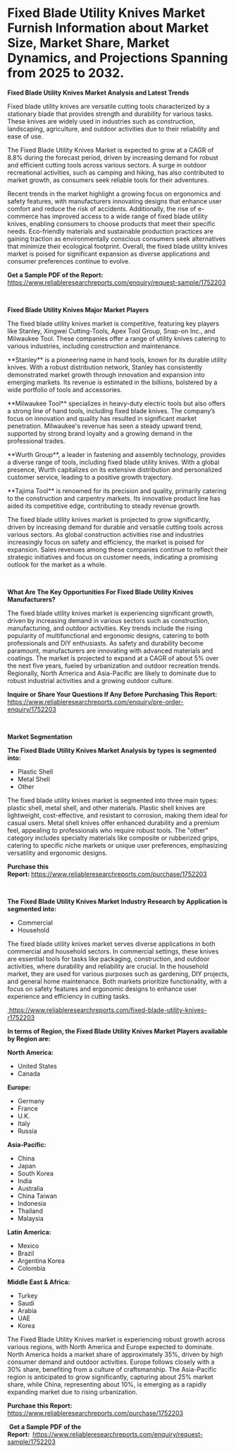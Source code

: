 <p><h1>Fixed Blade Utility Knives Market Furnish Information about Market Size, Market Share, Market Dynamics, and Projections Spanning from 2025 to 2032.</h1></p><p><strong>Fixed Blade Utility Knives Market Analysis and Latest Trends</strong></p>
<p><p>Fixed blade utility knives are versatile cutting tools characterized by a stationary blade that provides strength and durability for various tasks. These knives are widely used in industries such as construction, landscaping, agriculture, and outdoor activities due to their reliability and ease of use.</p><p>The Fixed Blade Utility Knives Market is expected to grow at a CAGR of 8.8% during the forecast period, driven by increasing demand for robust and efficient cutting tools across various sectors. A surge in outdoor recreational activities, such as camping and hiking, has also contributed to market growth, as consumers seek reliable tools for their adventures.</p><p>Recent trends in the market highlight a growing focus on ergonomics and safety features, with manufacturers innovating designs that enhance user comfort and reduce the risk of accidents. Additionally, the rise of e-commerce has improved access to a wide range of fixed blade utility knives, enabling consumers to choose products that meet their specific needs. Eco-friendly materials and sustainable production practices are gaining traction as environmentally conscious consumers seek alternatives that minimize their ecological footprint. Overall, the fixed blade utility knives market is poised for significant expansion as diverse applications and consumer preferences continue to evolve.</p></p>
<p><strong>Get a Sample PDF of the Report:&nbsp;</strong> <a href="https://www.reliableresearchreports.com/enquiry/request-sample/1752203?utm_campaign=3650&utm_medium=2&utm_source=Github&utm_content=ia&utm_term=17042025&utm_id=fixed-blade-utility-knives">https://www.reliableresearchreports.com/enquiry/request-sample/1752203</a></p>
<p>&nbsp;</p>
<p><strong>Fixed Blade Utility Knives Major Market Players</strong></p>
<p><p>The fixed blade utility knives market is competitive, featuring key players like Stanley, Xingwei Cutting-Tools, Apex Tool Group, Snap-on Inc., and Milwaukee Tool. These companies offer a range of utility knives catering to various industries, including construction and maintenance.</p><p>**Stanley** is a pioneering name in hand tools, known for its durable utility knives. With a robust distribution network, Stanley has consistently demonstrated market growth through innovation and expansion into emerging markets. Its revenue is estimated in the billions, bolstered by a wide portfolio of tools and accessories.</p><p>**Milwaukee Tool** specializes in heavy-duty electric tools but also offers a strong line of hand tools, including fixed blade knives. The company’s focus on innovation and quality has resulted in significant market penetration. Milwaukee's revenue has seen a steady upward trend, supported by strong brand loyalty and a growing demand in the professional trades.</p><p>**Wurth Group**, a leader in fastening and assembly technology, provides a diverse range of tools, including fixed blade utility knives. With a global presence, Wurth capitalizes on its extensive distribution and personalized customer service, leading to a positive growth trajectory.</p><p>**Tajima Tool** is renowned for its precision and quality, primarily catering to the construction and carpentry markets. Its innovative product line has aided its competitive edge, contributing to steady revenue growth.</p><p>The fixed blade utility knives market is projected to grow significantly, driven by increasing demand for durable and versatile cutting tools across various sectors. As global construction activities rise and industries increasingly focus on safety and efficiency, the market is poised for expansion. Sales revenues among these companies continue to reflect their strategic initiatives and focus on customer needs, indicating a promising outlook for the market as a whole.</p></p>
<p>&nbsp;</p>
<p><strong>What Are The Key Opportunities For Fixed Blade Utility Knives Manufacturers?</strong></p>
<p><p>The fixed blade utility knives market is experiencing significant growth, driven by increasing demand in various sectors such as construction, manufacturing, and outdoor activities. Key trends include the rising popularity of multifunctional and ergonomic designs, catering to both professionals and DIY enthusiasts. As safety and durability become paramount, manufacturers are innovating with advanced materials and coatings. The market is projected to expand at a CAGR of about 5% over the next five years, fueled by urbanization and outdoor recreation trends. Regionally, North America and Asia-Pacific are likely to dominate due to robust industrial activities and a growing outdoor culture.</p></p>
<p><strong>Inquire or Share Your Questions If Any Before Purchasing This Report:</strong> <a href="https://www.reliableresearchreports.com/enquiry/pre-order-enquiry/1752203?utm_campaign=3650&utm_medium=2&utm_source=Github&utm_content=ia&utm_term=17042025&utm_id=fixed-blade-utility-knives">https://www.reliableresearchreports.com/enquiry/pre-order-enquiry/1752203</a></p>
<p>&nbsp;</p>
<p><strong>Market Segmentation</strong></p>
<p><strong>The Fixed Blade Utility Knives Market Analysis by types is segmented into:</strong></p>
<p><ul><li>Plastic Shell</li><li>Metal Shell</li><li>Other</li></ul></p>
<p><p>The fixed blade utility knives market is segmented into three main types: plastic shell, metal shell, and other materials. Plastic shell knives are lightweight, cost-effective, and resistant to corrosion, making them ideal for casual users. Metal shell knives offer enhanced durability and a premium feel, appealing to professionals who require robust tools. The "other" category includes specialty materials like composite or rubberized grips, catering to specific niche markets or unique user preferences, emphasizing versatility and ergonomic designs.</p></p>
<p><strong>Purchase this Report:&nbsp;</strong><a href="https://www.reliableresearchreports.com/purchase/1752203?utm_campaign=3650&utm_medium=2&utm_source=Github&utm_content=ia&utm_term=17042025&utm_id=fixed-blade-utility-knives">https://www.reliableresearchreports.com/purchase/1752203</a></p>
<p>&nbsp;</p>
<p><strong>The Fixed Blade Utility Knives Market Industry Research by Application is segmented into:</strong></p>
<p><ul><li>Commercial</li><li>Household</li></ul></p>
<p><p>The fixed blade utility knives market serves diverse applications in both commercial and household sectors. In commercial settings, these knives are essential tools for tasks like packaging, construction, and outdoor activities, where durability and reliability are crucial. In the household market, they are used for various purposes such as gardening, DIY projects, and general home maintenance. Both markets prioritize functionality, with a focus on safety features and ergonomic designs to enhance user experience and efficiency in cutting tasks.</p></p>
<p><a href="https://www.reliableresearchreports.com/fixed-blade-utility-knives-r1752203?utm_campaign=3650&utm_medium=2&utm_source=Github&utm_content=ia&utm_term=17042025&utm_id=fixed-blade-utility-knives">&nbsp;https://www.reliableresearchreports.com/fixed-blade-utility-knives-r1752203</a></p>
<p><strong>In terms of Region, the Fixed Blade Utility Knives Market Players available by Region are:</strong></p>
<p>
    <p> <strong> North America: </strong>
        <ul>
            <li>United States</li>
            <li>Canada</li>
        </ul>
        </p> 
    <p> <strong> Europe: </strong>
        <ul>
            <li>Germany</li>
            <li>France</li>
            <li>U.K.</li>
            <li>Italy</li>
            <li>Russia</li>
        </ul>
        </p> 
    <p> <strong> Asia-Pacific: </strong>
        <ul>
            <li>China</li>
            <li>Japan</li>
            <li>South Korea</li>
            <li>India</li>
            <li>Australia</li>
            <li>China Taiwan</li>
            <li>Indonesia</li>
            <li>Thailand</li>
            <li>Malaysia</li>
        </ul>
        </p> 
    <p> <strong> Latin America: </strong>
        <ul>
            <li>Mexico</li>
            <li>Brazil</li>
            <li>Argentina Korea</li>
            <li>Colombia</li>
        </ul>
        </p> 
    <p> <strong> Middle East & Africa: </strong>
        <ul>
            <li>Turkey</li>
            <li>Saudi</li>
            <li>Arabia</li>
            <li>UAE</li>
            <li>Korea</li>
        </ul>
    </p>
    </p>
<p><p>The Fixed Blade Utility Knives market is experiencing robust growth across various regions, with North America and Europe expected to dominate. North America holds a market share of approximately 35%, driven by high consumer demand and outdoor activities. Europe follows closely with a 30% share, benefiting from a culture of craftsmanship. The Asia-Pacific region is anticipated to grow significantly, capturing about 25% market share, while China, representing about 10%, is emerging as a rapidly expanding market due to rising urbanization.</p></p>
<p><strong>Purchase this Report: </strong><a href="https://www.reliableresearchreports.com/purchase/1752203?utm_campaign=3650&utm_medium=2&utm_source=Github&utm_content=ia&utm_term=17042025&utm_id=fixed-blade-utility-knives">https://www.reliableresearchreports.com/purchase/1752203</a></p>
<p>&nbsp;<strong>Get a Sample PDF of the Report:&nbsp;&nbsp;</strong><a href="https://www.reliableresearchreports.com/enquiry/request-sample/1752203?utm_campaign=3650&utm_medium=2&utm_source=Github&utm_content=ia&utm_term=17042025&utm_id=fixed-blade-utility-knives">https://www.reliableresearchreports.com/enquiry/request-sample/1752203</a></p>
<p><strong></strong></p>
<p><p></p><p></p><p></p></p>